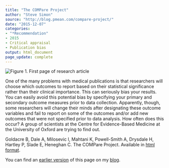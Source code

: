 ```yaml
---
title: "The COMPare Project"
author: "Steve Simon"
source: "http://blog.pmean.com/compare-project/"
date: "2015-12-07"
categories:
- "*Recommendation"
- 2015
- Critical appraisal
- Publication bias
output: html_document
page_update: complete
---
```


![Figure 1. First page of research article](http://www.pmean.com/new-images/15/compare-project01.png)

<div class="notes">

One of the many problems with medical publications is that researchers will choose which outcomes to report based on their statistical significance rather than their clinical importance. This can seriously bias your results. You can easily avoid this potential bias by specifying your primary and secondary outcome measures prior to data collection. Apparently, though, some researchers will change their minds after designating these outcome variables and fail to report on some of the outcomes and/or add new outcomes that were not specified prior to data analysis. How often does this occur? A group of scientists at the Centre for Evidence-Based Medicine at the University of Oxford are trying to find out.

Goldacre B, Dale A, Milosevic I, Mahtani K, Powell-Smith A, Drysdale H, Hartley P, Slade E, Heneghan C. The COMPare Project. Available in [html format][gol1].

You can find an [earlier version][sim1] of this page on my [blog][sim2].

[sim1]: http://blog.pmean.com/compare-project/
[sim2]: http://blog.pmean.com

[gol1]: http://compare-trials.org

</div>
